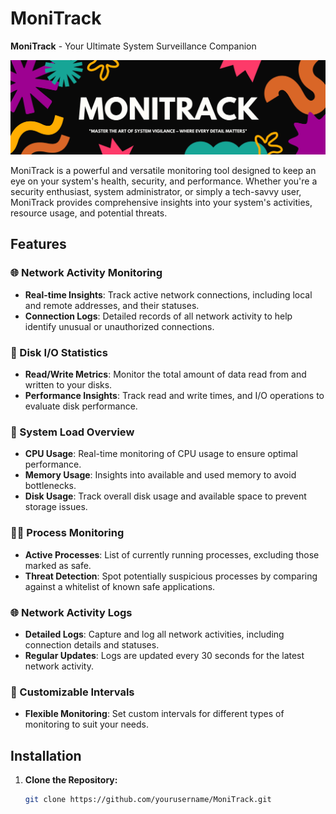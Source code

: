 # MoniTrack

**MoniTrack** - Your Ultimate System Surveillance Companion

![MoniTrack Banner](MoniTrack.png)

MoniTrack is a powerful and versatile monitoring tool designed to keep an eye on your system's health, security, and performance. Whether you're a security enthusiast, system administrator, or simply a tech-savvy user, MoniTrack provides comprehensive insights into your system's activities, resource usage, and potential threats.

## Features

### 🌐 Network Activity Monitoring
- **Real-time Insights**: Track active network connections, including local and remote addresses, and their statuses.
- **Connection Logs**: Detailed records of all network activity to help identify unusual or unauthorized connections.

### 💾 Disk I/O Statistics
- **Read/Write Metrics**: Monitor the total amount of data read from and written to your disks.
- **Performance Insights**: Track read and write times, and I/O operations to evaluate disk performance.

### 🧠 System Load Overview
- **CPU Usage**: Real-time monitoring of CPU usage to ensure optimal performance.
- **Memory Usage**: Insights into available and used memory to avoid bottlenecks.
- **Disk Usage**: Track overall disk usage and available space to prevent storage issues.

### 🏃‍♂️ Process Monitoring
- **Active Processes**: List of currently running processes, excluding those marked as safe.
- **Threat Detection**: Spot potentially suspicious processes by comparing against a whitelist of known safe applications.

### 🌐 Network Activity Logs
- **Detailed Logs**: Capture and log all network activities, including connection details and statuses.
- **Regular Updates**: Logs are updated every 30 seconds for the latest network activity.

### 🔄 Customizable Intervals
- **Flexible Monitoring**: Set custom intervals for different types of monitoring to suit your needs.

## Installation

1. **Clone the Repository:**

   ```bash
   git clone https://github.com/yourusername/MoniTrack.git
